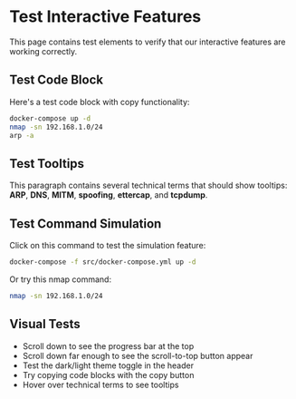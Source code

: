 # Test Interactive Features

This page contains test elements to verify that our interactive features are working correctly.

## Test Code Block

Here's a test code block with copy functionality:

```bash
docker-compose up -d
nmap -sn 192.168.1.0/24
arp -a
```

## Test Tooltips

This paragraph contains several technical terms that should show tooltips: **ARP**, **DNS**, **MITM**, **spoofing**, **ettercap**, and **tcpdump**.

## Test Command Simulation

Click on this command to test the simulation feature:

```bash
docker-compose -f src/docker-compose.yml up -d
```

Or try this nmap command:

```bash
nmap -sn 192.168.1.0/24
```

## Visual Tests

- Scroll down to see the progress bar at the top
- Scroll down far enough to see the scroll-to-top button appear
- Test the dark/light theme toggle in the header
- Try copying code blocks with the copy button
- Hover over technical terms to see tooltips

